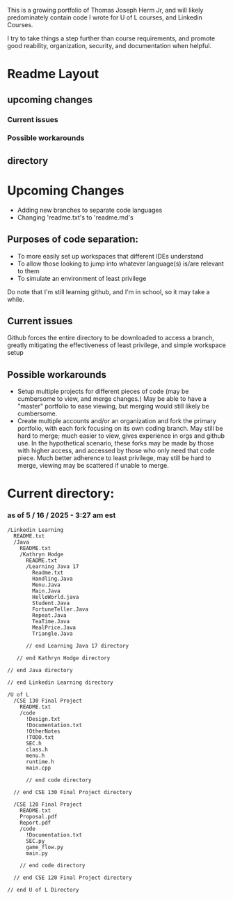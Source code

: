This is a growing portfolio of Thomas Joseph Herm Jr, and will likely predominately contain code I wrote for U of L courses, and Linkedin Courses.

I try to take things a step further than course requirements, and promote good reability, organization, security, and documentation when helpful.


# Readme Layout

## upcoming changes
  ### Current issues
  ### Possible workarounds
  
## directory

# Upcoming Changes

* Adding new branches to separate code languages
* Changing 'readme.txt's to 'readme.md's

## Purposes of code separation:

* To more easily set up workspaces that different IDEs understand
* To allow those looking to jump into whatever language(s) is/are relevant to them
* To simulate an environment of least privilege

Do note that I'm still learning github, and I'm in school, so it may take a while.

## Current issues

Github forces the entire directory to be downloaded to access a branch, greatly mitigating the effectiveness of least privilege, and simple workspace setup

## Possible workarounds

* Setup multiple projects for different pieces of code (may be cumbersome to view, and merge changes.) May be able to have a "master" portfolio to ease viewing, but merging would still likely be cumbersome.
* Create multiple accounts and/or an organization and fork the primary portfolio, with each fork focusing on its own coding branch. May still be hard to merge; much easier to view, gives experience in orgs and github use. In the hypothetical scenario, these forks may be made by those with higher access, and accessed by those who only need that code piece. Much better adherence to least privilege, may still be hard to merge, viewing may be scattered if unable to merge.



# Current directory:
### as of 5 / 16 / 2025 - 3:27 am est

    /Linkedin Learning
      README.txt
      /Java
        README.txt
        /Kathryn Hodge
          README.txt
          /Learning Java 17
            Readme.txt
            Handling.Java
            Menu.Java
            Main.Java
            HelloWorld.java
            Student.Java
            FortuneTeller.Java
            Repeat.Java
            TeaTime.Java
            MealPrice.Java
            Triangle.Java

          // end Learning Java 17 directory

       // end Kathryn Hodge directory

    // end Java directory

    // end Linkedin Learning directory

    /U of L
      /CSE 130 Final Project
        README.txt
        /code
          !Design.txt
          !Documentation.txt
          !OtherNotes
          !TODO.txt
          SEC.h
          class.h
          menu.h
          runtime.h
          main.cpp

          // end code directory

      // end CSE 130 Final Project directory

      /CSE 120 Final Project
        README.txt
        Proposal.pdf
        Report.pdf
        /code
          !Documentation.txt
          SEC.py
          game_flow.py
          main.py
  
        // end code directory
  
      // end CSE 120 Final Project directory 
    
    // end U of L Directory
